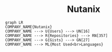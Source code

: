 <h1 align="center">Nutanix</h1>

```mermaid
graph LR
COMPANY_NAME{Nutanix}
COMPANY_NAME ---> U{Users} ---> UN[16]
COMPANY_NAME ---> R{Repositories} ---> RN[357]
COMPANY_NAME ---> G{Gists} ---> GN[27]
COMPANY_NAME ---> ML{Most Used<br>Languages}
```
